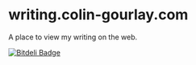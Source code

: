 writing.colin-gourlay.com
=========================

A place to view my writing on the web.

[![Bitdeli Badge](https://d2weczhvl823v0.cloudfront.net/colingourlay/writing.colin-gourlay.com/trend.png)](https://bitdeli.com/free "Bitdeli Badge")


